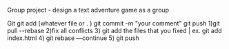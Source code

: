 Group project - design a text adventure game as a group




Git
git add (whatever file or . ) git commit -m "your comment" git push
1)git pull --rebase 2)fix all conflicts 3) git add the files that you fixed | ex. git add index.html 4)
git rebase —continue 5)
git push
